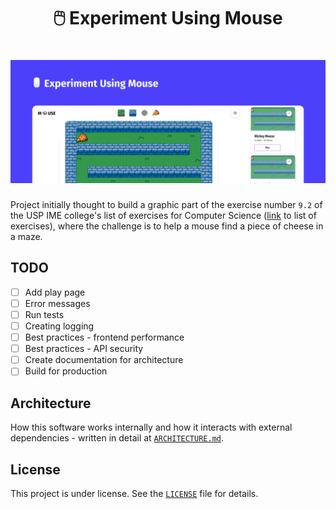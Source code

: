 <h1 align="center">
  🖱️ Experiment Using Mouse
</h1>

<h1 align="center">
    <img alt="Cover" src=".github/cover.png" />
</h1>

Project initially thought to build a graphic part of the exercise number `9.2` of the USP IME college's list of exercises for Computer Science ([link](https://www.ime.usp.br/~macmulti/caderno-exercicios-versao2005.pdf) to list of exercises), where the challenge is to help a mouse find a piece of cheese in a maze.

## TODO
- [ ] Add play page
- [ ] Error messages
- [ ] Run tests
- [ ] Creating logging
- [ ] Best practices - frontend performance
- [ ] Best practices - API security
- [ ] Create documentation for architecture
- [ ] Build for production

## Architecture
How this software works internally and how it interacts with external dependencies - written in detail at [`ARCHITECTURE.md`](./ARCHITECTURE.md).

## License
This project is under license. See the [`LICENSE`](./LICENSE) file for details.